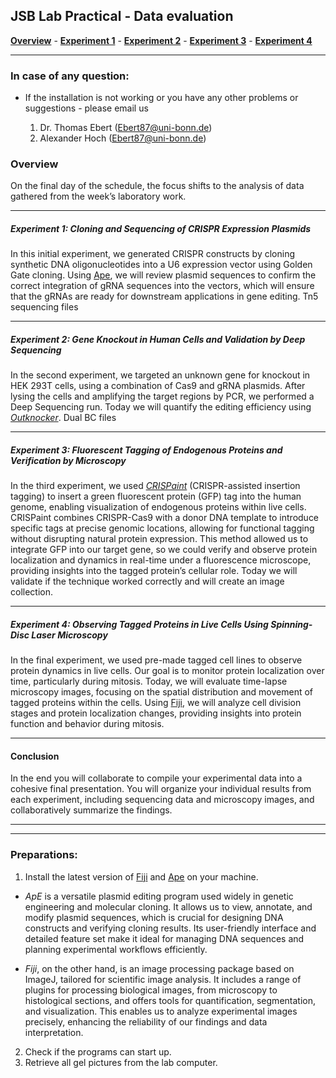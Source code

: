 ## JSB Lab Practical - Data evaluation

[**Overview**](./README.md) - [**Experiment 1**](./exp1.md) - [**Experiment 2**](./exp2.md) - [**Experiment 3**](./exp3.md) - [**Experiment 4**](./exp4.md)

---


### In case of any question:

* If the installation is not working or you have any other problems or suggestions - please email us

    1. Dr. Thomas Ebert (Ebert87@uni-bonn.de)
    2. Alexander Hoch (Ebert87@uni-bonn.de)


### Overview

On the final day of the schedule, the focus shifts to the analysis of data gathered from the week’s laboratory work. 

---

##### **Experiment 1: Cloning and Sequencing of CRISPR Expression Plasmids**
In this initial experiment, we generated CRISPR constructs by cloning synthetic DNA oligonucleotides into a U6 expression vector using Golden Gate cloning. Using [Ape](https://jorgensen.biology.utah.edu/wayned/ape/), we will review plasmid sequences to confirm the correct integration of gRNA sequences into the vectors, which will ensure that the gRNAs are ready for downstream applications in gene editing. Tn5 sequencing files

---

##### **Experiment 2: Gene Knockout in Human Cells and Validation by Deep Sequencing**
In the second experiment, we targeted an unknown gene for knockout in HEK 293T cells, using a combination of Cas9 and gRNA plasmids. After lysing the cells and amplifying the target regions by PCR, we performed a Deep Sequencing run. Today we will quantify the editing efficiency using [*Outknocker*](http://www.outknocker.org/). Dual BC files

---

##### **Experiment 3: Fluorescent Tagging of Endogenous Proteins and Verification by Microscopy**
In the third experiment, we used [*CRISPaint*](https://www.nature.com/articles/ncomms12338) (CRISPR-assisted insertion tagging) to insert a green fluorescent protein (GFP) tag into the human genome, enabling visualization of endogenous proteins within live cells. CRISPaint combines CRISPR-Cas9 with a donor DNA template to introduce specific tags at precise genomic locations, allowing for functional tagging without disrupting natural protein expression. This method allowed us to integrate GFP into our target gene, so we could verify and observe protein localization and dynamics in real-time under a fluorescence microscope, providing insights into the tagged protein’s cellular role. Today we will validate if the technique worked correctly and will create an image collection.

---

##### **Experiment 4: Observing Tagged Proteins in Live Cells Using Spinning-Disc Laser Microscopy**
In the final experiment, we used pre-made tagged cell lines to observe protein dynamics in live cells. Our goal is to monitor protein localization over time, particularly during mitosis. Today, we will evaluate time-lapse microscopy images, focusing on the spatial distribution and movement of tagged proteins within the cells. Using [Fiji](https://fiji.sc/), we will analyze cell division stages and protein localization changes, providing insights into protein function and behavior during mitosis.

---

#### **Conclusion**
In the end you will collaborate to compile your experimental data into a cohesive final presentation. You will organize your individual results from each experiment, including sequencing data and microscopy images, and collaboratively summarize the findings. 

---

---

### Preparations:

1. Install the latest version of [Fiji](https://fiji.sc/) and [Ape](https://jorgensen.biology.utah.edu/wayned/ape/) on your machine.
  * *ApE* is a versatile plasmid editing program used widely in genetic engineering and molecular cloning. It allows us to view, annotate, and modify plasmid sequences, which is crucial for designing DNA constructs and verifying cloning results. Its user-friendly interface and detailed feature set make it ideal for managing DNA sequences and planning experimental workflows efficiently.

  * *Fiji*, on the other hand, is an image processing package based on ImageJ, tailored for scientific image analysis. It includes a range of plugins for processing biological images, from microscopy to histological sections, and offers tools for quantification, segmentation, and visualization. This enables us to analyze experimental images precisely, enhancing the reliability of our findings and data interpretation.
2. Check if the programs can start up.
3. Retrieve all gel pictures from the lab computer.

